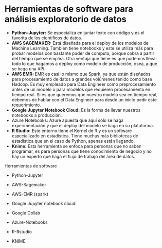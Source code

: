 # Herramientas de software para análisis exploratorio de datos

-   **Python-Jupyter:** Se especializa en juntar texto con código y es el favorita de los científicos de datos.
-   **AWS SAGEMAKER:** Está diseñada para el deploy de los modelos de Machine Learning. También tiene notebooks y este se utiliza más para probar modelos con bastante poder de computo, porque cobra a partir del tiempo que se emplea. Otra ventaja que tiene es que podemos llevar todo lo que hagamos a deploy como modelo de producción, osea, a que se haga una API.
-   **AWS EMR:** EMR es casi lo mismo que Spark, ya que están diseñados para procesamiento de datos a grandes volúmenes tenido como base Hadoop. Es muy empleado para Data Engineer como preprocesamiento antes de un modelo o para modelos que requieren procesamiento en tiempo real. Si es que queremos que nuestro modelo sea en tiempo real, debemos de hablar con el Data Engineer para desde un inicio pedir este requerimiento.
-   **Google Jupyter Notebook Cloud:** Es la forma de llevar nuestros notebooks a producción.
-   Azure Notebooks: Azure apuesta que aquí solo se haga experimentación y que el deploy del modelo se haga en su plataforma.
-   **R Studio:** Este entorno tiene el Kernel de R y es un software especializado en estadística. Tiene muchas más bibliotecas de estadística que en el caso de Python, apenas están llegando.
-   **Knime:** Esta herramienta se enfoca para personas que no saben programar, es para personas que tiene conocimiento de negocio y no hay un experto que haga el flujo de trabajo del área de datos.

Herramientas de software  
- Python-Jupyter  
- AWS-Sagemaker  
- AWS-EMR (spark)  
- Google Jupyter notebook cloud  
- Google Collab  
- Azure-Notebooks  
- R-Rstudio

-   KNIME